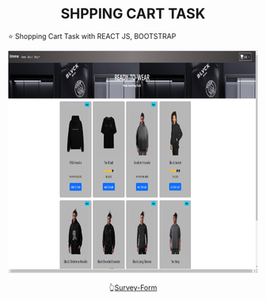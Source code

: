 <h1 align="center">SHPPING CART TASK </h1>
⭐ Shopping Cart Task with REACT JS, BOOTSTRAP

<p align="center">
<img src="public/shopping-cart image.png" width="700px" height="450px" alt="Selva">
<br>
  <br>
👆<a href="https://surveyform-task.netlify.app/">Survey-Form</a>
</p>
